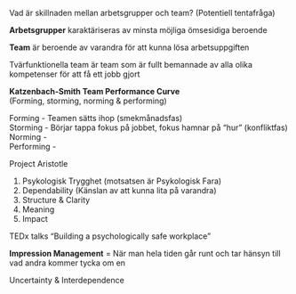 Vad är skillnaden mellan arbetsgrupper och team? (Potentiell tentafråga)

**Arbetsgrupper** karaktäriseras av minsta möjliga ömsesidiga beroende

**Team** är beroende av varandra för att kunna lösa arbetsuppgiften

Tvärfunktionella team är team som är fullt bemannade av alla olika kompetenser för att få ett jobb gjort

**Katzenbach-Smith Team Performance Curve**  
(Forming, storming, norming & performing) 

Forming \- Teamen sätts ihop (smekmånadsfas)  
Storming \- Börjar tappa fokus på jobbet, fokus hamnar på “hur” (konfliktfas)  
Norming \-   
Performing \- 

Project Aristotle

1. Psykologisk Trygghet (motsatsen är Psykologisk Fara)   
2. Dependability (Känslan av att kunna lita på varandra)   
3. Structure & Clarity  
4. Meaning  
5. Impact

TEDx talks “Building a psychologically safe workplace” 

**Impression Management** \= När man hela tiden går runt och tar hänsyn till vad andra kommer tycka om en

Uncertainty & Interdependence  
